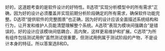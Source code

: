 好的，这道题考查的是软件设计的好特性。B选项“实现分析模型中的所有需求”正确，因为好的设计必须覆盖并实现前期分析阶段确定的所有需求，确保软件功能完整。D选项“提供软件的完整图景”也正确，因为好的设计应该全面描述系统结构和行为，让开发和维护人员能清楚理解整个系统。A选项“表现为模块间强耦合”是错误的，好的设计应该模块间低耦合、高内聚，这样更易维护和扩展。C选项“为所有组件包括测试用例”虽然测试很重要，但测试用例属于测试阶段的产物，不是设计本身的特征。所以答案选B和D。